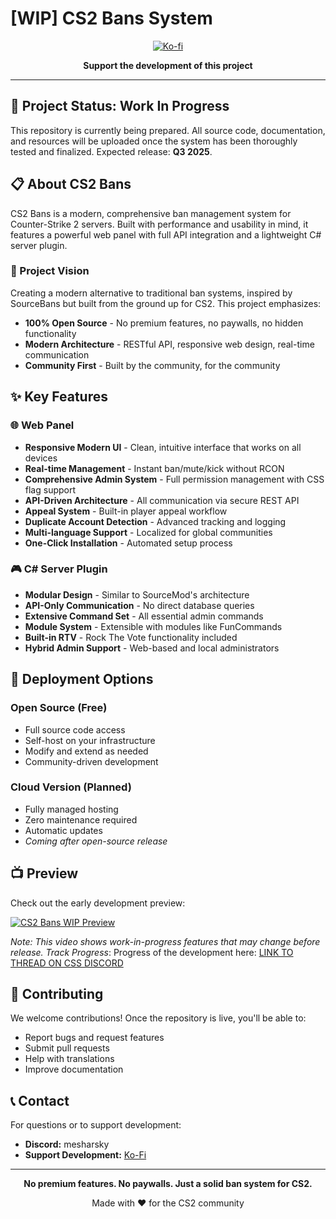 # [WIP] CS2 Bans System

<div align="center">

[![Ko-fi](https://ko-fi.com/img/githubbutton_sm.svg)](https://ko-fi.com/mesharsky)

**Support the development of this project**

</div>

---

## 🚧 Project Status: Work In Progress

This repository is currently being prepared. All source code, documentation, and resources will be uploaded once the system has been thoroughly tested and finalized. Expected release: **Q3 2025**.

## 📋 About CS2 Bans

CS2 Bans is a modern, comprehensive ban management system for Counter-Strike 2 servers. Built with performance and usability in mind, it features a powerful web panel with full API integration and a lightweight C# server plugin.

### 🎯 Project Vision

Creating a modern alternative to traditional ban systems, inspired by SourceBans but built from the ground up for CS2. This project emphasizes:
- **100% Open Source** - No premium features, no paywalls, no hidden functionality
- **Modern Architecture** - RESTful API, responsive web design, real-time communication
- **Community First** - Built by the community, for the community

## ✨ Key Features

### 🌐 Web Panel
- **Responsive Modern UI** - Clean, intuitive interface that works on all devices
- **Real-time Management** - Instant ban/mute/kick without RCON
- **Comprehensive Admin System** - Full permission management with CSS flag support
- **API-Driven Architecture** - All communication via secure REST API
- **Appeal System** - Built-in player appeal workflow
- **Duplicate Account Detection** - Advanced tracking and logging
- **Multi-language Support** - Localized for global communities
- **One-Click Installation** - Automated setup process

### 🎮 C# Server Plugin
- **Modular Design** - Similar to SourceMod's architecture
- **API-Only Communication** - No direct database queries
- **Extensive Command Set** - All essential admin commands
- **Module System** - Extensible with modules like FunCommands
- **Built-in RTV** - Rock The Vote functionality included
- **Hybrid Admin Support** - Web-based and local administrators

## 🚀 Deployment Options

### Open Source (Free)
- Full source code access
- Self-host on your infrastructure
- Modify and extend as needed
- Community-driven development

### Cloud Version (Planned)
- Fully managed hosting
- Zero maintenance required
- Automatic updates
- *Coming after open-source release*

## 📺 Preview

Check out the early development preview:

[![CS2 Bans WIP Preview](https://img.youtube.com/vi/XwyVrpR0pcg/maxresdefault.jpg)](https://www.youtube.com/watch?v=XwyVrpR0pcg)

*Note: This video shows work-in-progress features that may change before release.*
*Track Progress*: Progress of the development here: [LINK TO THREAD ON CSS DISCORD](https://discord.com/channels/1160907911501991946/1373804177003909200)

## 🤝 Contributing

We welcome contributions! Once the repository is live, you'll be able to:
- Report bugs and request features
- Submit pull requests
- Help with translations
- Improve documentation

## 📞 Contact

For questions or to support development:
- **Discord:** mesharsky
- **Support Development:** [Ko-Fi](https://ko-fi.com/mesharsky)

---

<div align="center">

**No premium features. No paywalls. Just a solid ban system for CS2.**

Made with ❤️ for the CS2 community

</div>
